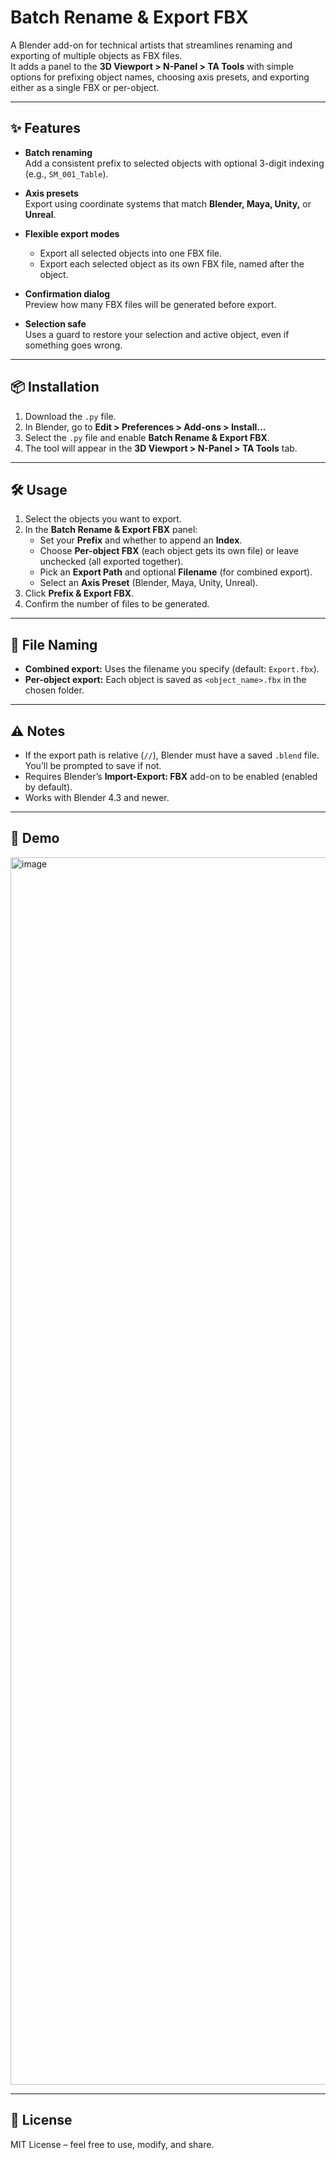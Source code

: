 # Batch Rename & Export FBX

A Blender add-on for technical artists that streamlines renaming and exporting of multiple objects as FBX files.  
It adds a panel to the **3D Viewport > N-Panel > TA Tools** with simple options for prefixing object names, choosing axis presets, and exporting either as a single FBX or per-object.

---

## ✨ Features

- **Batch renaming**  
  Add a consistent prefix to selected objects with optional 3-digit indexing (e.g., `SM_001_Table`).

- **Axis presets**  
  Export using coordinate systems that match **Blender, Maya, Unity,** or **Unreal**.

- **Flexible export modes**  
  - Export all selected objects into one FBX file.  
  - Export each selected object as its own FBX file, named after the object.  

- **Confirmation dialog**  
  Preview how many FBX files will be generated before export.

- **Selection safe**  
  Uses a guard to restore your selection and active object, even if something goes wrong.

---

## 📦 Installation

1. Download the `.py` file.  
2. In Blender, go to **Edit > Preferences > Add-ons > Install...**  
3. Select the `.py` file and enable **Batch Rename & Export FBX**.  
4. The tool will appear in the **3D Viewport > N-Panel > TA Tools** tab.

---

## 🛠️ Usage

1. Select the objects you want to export.  
2. In the **Batch Rename & Export FBX** panel:  
   - Set your **Prefix** and whether to append an **Index**.  
   - Choose **Per-object FBX** (each object gets its own file) or leave unchecked (all exported together).  
   - Pick an **Export Path** and optional **Filename** (for combined export).  
   - Select an **Axis Preset** (Blender, Maya, Unity, Unreal).  
3. Click **Prefix & Export FBX**.  
4. Confirm the number of files to be generated.  

---

## 📂 File Naming

- **Combined export:** Uses the filename you specify (default: `Export.fbx`).  
- **Per-object export:** Each object is saved as `<object_name>.fbx` in the chosen folder.

---

## ⚠️ Notes

- If the export path is relative (`//`), Blender must have a saved `.blend` file. You’ll be prompted to save if not.  
- Requires Blender’s **Import-Export: FBX** add-on to be enabled (enabled by default).  
- Works with Blender 4.3 and newer.

---

## 📸 Demo

<img width="3024" height="1964" alt="image" src="https://github.com/user-attachments/assets/78435c1a-03ad-45cd-a4a8-56063740eac6" />


---

## 📄 License

MIT License – feel free to use, modify, and share.
